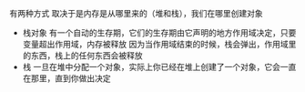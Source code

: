 有两种方式
取决于是内存是从哪里来的（堆和栈），我们在哪里创建对象

- 栈对象
  有一个自动的生存期，它们的生存期由它声明的地方作用域决定，只要变量超出作用域，内存被释放
  因为当作用域结束的时候，栈会弹出，作用域里的东西，栈上的任何东西会被释放
- 栈
  一旦在堆中分配一个对象，实际上你已经在堆上创建了一个对象，它会一直在那里，直到你做出决定